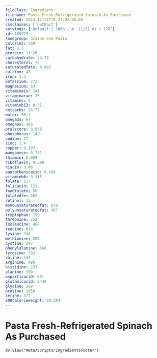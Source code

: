 ```yaml
---
fileClass: Ingredient
filename: Pasta Fresh-Refrigerated Spinach As Purchased
created: 2024-12-21T19:27:02-06:00
cssclasses: ['nutFact']
servings: ['Default | 100g','4  (1/2) oz | 128']
id: 169729
foodgroup: Grains and Pasta
calories: 289
fat: 2.1
protein: 11.26
carbohydrate: 55.72
cholesterol: 73
saturatedfats: 0.483
calcium: 43
iron: 3.3
potassium: 272
magnesium: 63
vitaminaiu: 241
vitaminarae: 25
vitaminc: 0
vitaminb12: 0.31
netcarbs: 55.72
water: 30.1
omega3s: 64
omega6s: 403
pralscore: 3.038
phosphorus: 148
sodium: 27
zinc: 1.4
copper: 0.197
manganese: 0.781
thiamin: 0.609
riboflavin: 0.398
niacin: 3.46
pantothenicacid: 0.688
vitaminb6: 0.315
folate: 177
folicacid: 121
foodfolate: 56
folatedfe: 262
retinol: 15
monounsaturatedfat: 659
polyunsaturatedfat: 467
tryptophan: 150
threonine: 352
isoleucine: 488
leucine: 813
lysine: 336
methionine: 208
cystine: 297
phenylalanine: 560
tyrosine: 332
valine: 544
arginine: 480
histidine: 237
alanine: 399
asparticacid: 601
glutamicacid: 3449
glycine: 369
proline: 1056
serine: 577
200calorieweight: 69.204
---
```


# Pasta Fresh-Refrigerated Spinach As Purchased

```dataviewjs
dv.view("Meta/Scripts/IngredientsFooter")
```